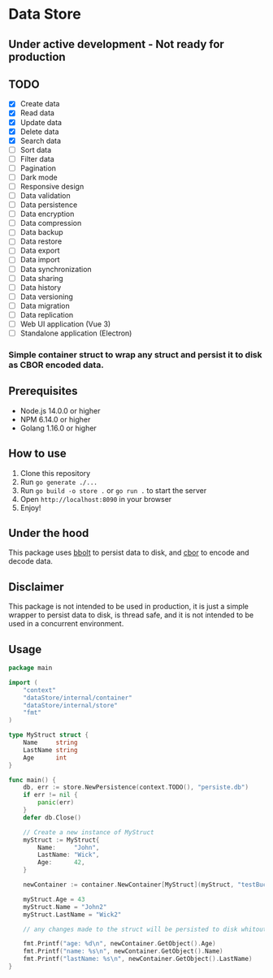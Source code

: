 # Data Store 

## Under active development  -  Not ready for production

## TODO

- [x] Create data
- [x] Read data
- [x] Update data
- [x] Delete data
- [x] Search data
- [ ] Sort data
- [ ] Filter data
- [ ] Pagination
- [ ] Dark mode
- [ ] Responsive design
- [ ] Data validation
- [ ] Data persistence
- [ ] Data encryption
- [ ] Data compression
- [ ] Data backup
- [ ] Data restore
- [ ] Data export
- [ ] Data import
- [ ] Data synchronization
- [ ] Data sharing
- [ ] Data history
- [ ] Data versioning
- [ ] Data migration
- [ ] Data replication
- [ ] Web UI application (Vue 3)
- [ ] Standalone application (Electron)

### Simple container struct to wrap any struct and persist it to disk as CBOR encoded data.

## Prerequisites

- Node.js 14.0.0 or higher
- NPM 6.14.0 or higher
- Golang 1.16.0 or higher

## How to use

1. Clone this repository
2. Run `go generate ./...`
3. Run `go build -o store .` or `go run .` to start the server
4. Open `http://localhost:8090` in your browser
5. Enjoy!

## Under the hood

This package uses [bbolt](https://github.com/etcd-io/bbolt) to persist data to disk, and [cbor](github.com/fxamacker/cbor/v2) to encode and decode data.

## Disclaimer

This package is not intended to be used in production, it is just a simple wrapper to persist data to disk, is thread safe, and it is not intended to be used in a concurrent environment.

## Usage

```go
package main

import (
	"context"
	"dataStore/internal/container"
	"dataStore/internal/store"
	"fmt"
)

type MyStruct struct {
	Name     string
	LastName string
	Age      int
}

func main() {
	db, err := store.NewPersistence(context.TODO(), "persiste.db")
	if err != nil {
		panic(err)
	}
	defer db.Close()

	// Create a new instance of MyStruct
	myStruct := MyStruct{
		Name:     "John",
		LastName: "Wick",
		Age:      42,
	}

	newContainer := container.NewContainer[MyStruct](myStruct, "testBucket", "testKey", db)

	myStruct.Age = 43
	myStruct.Name = "John2"
	myStruct.LastName = "Wick2"

	// any changes made to the struct will be persisted to disk whitout the need to worry about it.

	fmt.Printf("age: %d\n", newContainer.GetObject().Age)
	fmt.Printf("name: %s\n", newContainer.GetObject().Name)
	fmt.Printf("lastName: %s\n", newContainer.GetObject().LastName)
}

```